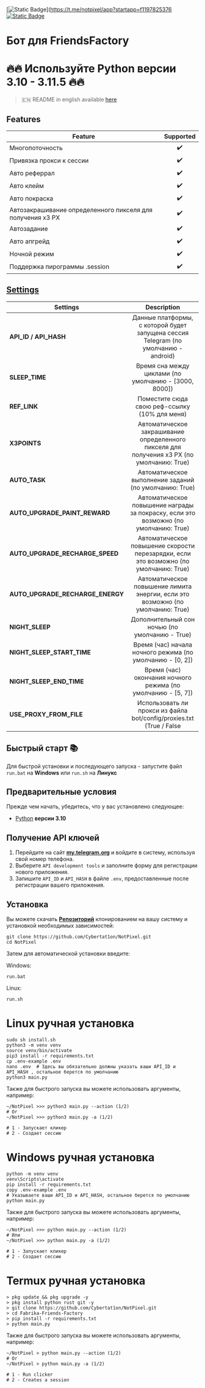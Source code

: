 [![Static Badge](https://img.shields.io/badge/Telegram-Bot%20Link-Link?style=for-the-badge&logo=Telegram&logoColor=white&logoSize=auto&color=blue)](https://t.me/notpixel/app?startapp=f1197825376
[![Static Badge](https://img.shields.io/badge/Telegram-Channel-Link?style=for-the-badge&logo=Telegram&logoColor=white&logoSize=auto&color=blue)](https://t.me/CyberToolz)


# Бот для FriendsFactory



# 🔥🔥 Используйте Python версии 3.10 - 3.11.5 🔥🔥

> 🇪🇳 README in english available [here](README-EN)

## Features  
| Feature                                               	     | Supported  |
|----------------------------------------------------------------|:----------------:|
| Многопоточность                                                |        ✔️        |
| Привязка прокси к сессии                                       |        ✔️        |
| Авто реферрал                                                  |        ✔️        |
| Авто клейм                                                     |        ✔️        |
| Авто покраска                                                  |        ✔️        |
| Автозакрашивание определенного пикселя для получения x3 PX     |        ✔️        |
| Автозадание                                                    |        ✔️        |
| Авто апгрейд                                                   |        ✔️        |
| Ночной режим                 							         |        ✔️        |
| Поддержка пирограммы .session 		                         |        ✔️        |

## [Settings](https://github.com/Cybertat1on/NotPixel/blob/main/.env-example)
| Settings 					      | Description 																								  |
|---------------------------------|:-------------------------------------------------------------------------------------------------------------:|
| **API_ID / API_HASH**   	      | Данные платформы, с которой будет запущена сессия Telegram (по умолчанию - android)                            | 
| **SLEEP_TIME**         	      | Время сна между циклами (по умолчанию - [3000, 8000])       										    	  |      
| **REF_LINK**         	          | Поместите сюда свою реф-ссылку   (10% для меня)                                                                     |
| **X3POINTS**					  | Автоматическое закрашивание определенного пикселя для получения x3 PX (по умолчанию: True)								  |
| **AUTO_TASK**                   | Автоматическое выполнение заданий (по умолчанию: True)                                                    |
| **AUTO_UPGRADE_PAINT_REWARD**   | Автоматическое повышение награды за покраску, если это возможно (по умолчанию: True)                              |
| **AUTO_UPGRADE_RECHARGE_SPEED** | Автоматическое повышение скорости перезарядки, если это возможно (по умолчанию: True)               	          |
| **AUTO_UPGRADE_RECHARGE_ENERGY**| Автоматическое повышение лимита энергии, если это возможно (по умолчанию: True)                       	          |
| **NIGHT_SLEEP**           	  | Дополнительный сон ночью (по умолчанию - True) 																	  |
| **NIGHT_SLEEP_START_TIME** 	  | Время (час) начала ночного режима (по умолчанию - [0, 2])         											  |
| **NIGHT_SLEEP_END_TIME**  	  | Время (час) окончания ночного режима (по умолчанию - [5, 7])          											  |
| **USE_PROXY_FROM_FILE**   	  | Использовать ли прокси из файла bot/config/proxies.txt (True / False  

## Быстрый старт 📚

Для быстрой установки и последующего запуска - запустите файл `run.bat` на **Windows** или `run.sh` на **Линукс**

## Предварительные условия
Прежде чем начать, убедитесь, что у вас установлено следующее:
- [Python](https://www.python.org/downloads/release/python-3100/) **версии 3.10**

## Получение API ключей
1. Перейдите на сайт [**my.telegram.org**](https://my.telegram.org/auth) и войдите в систему, используя свой номер телефона.
2. Выберите `API development tools` и заполните форму для регистрации нового приложения.
3. Запишите `API_ID` и `API_HASH` в файле `.env`, предоставленные после регистрации вашего приложения.

## Установка
Вы можете скачать [**Репозиторий**](https://github.com/Cybertat1on/NotPixel) клонированием на вашу систему и установкой необходимых зависимостей:
```shell
git clone https://github.com/Cybertat1on/NotPixel.git
cd NotPixel
```

Затем для автоматической установки введите:

Windows:
```shell
run.bat
```

Linux:
```shell
run.sh
```

# Linux ручная установка
```shell
sudo sh install.sh
python3 -m venv venv
source venv/bin/activate
pip3 install -r requirements.txt
cp .env-example .env
nano .env  # Здесь вы обязательно должны указать ваши API_ID и API_HASH , остальное берется по умолчанию
python3 main.py
```

Также для быстрого запуска вы можете использовать аргументы, например:
```shell
~/NotPixel >>> python3 main.py --action (1/2)
# Or
~/NotPixel >>> python3 main.py -a (1/2)

# 1 - Запускает кликер
# 2 - Создает сессию
```


# Windows ручная установка
```shell
python -m venv venv
venv\Scripts\activate
pip install -r requirements.txt
copy .env-example .env
# Указываете ваши API_ID и API_HASH, остальное берется по умолчанию
python main.py
```

Также для быстрого запуска вы можете использовать аргументы, например:
```shell
~/NotPixel >>> python main.py --action (1/2)
# Или
~/NotPixel >>> python main.py -a (1/2)

# 1 - Запускает кликер
# 2 - Создает сессию
```
# Termux ручная установка
```
> pkg update && pkg upgrade -y
> pkg install python rust git -y
> git clone https://github.com/Cybertat1on/NotPixel.git
> cd Fabrika-Friends-Factory
> pip install -r requirements.txt
> python main.py
```

Также для быстрого запуска вы можете использовать аргументы, например:
```termux
~/NotPixel > python main.py --action (1/2)
# Or
~/NotPixel > python main.py -a (1/2)

# 1 - Run clicker
# 2 - Creates a session 
```